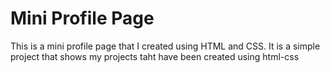 # Mini Profile Page

This is a mini profile page that I created using HTML and CSS. It is a simple project that shows my projects taht have been created using html-css

